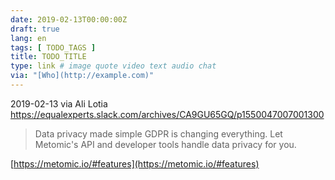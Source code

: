 ```yaml
---
date: 2019-02-13T00:00:00Z
draft: true
lang: en
tags: [ TODO_TAGS ]
title: TODO_TITLE
type: link # image quote video text audio chat
via: "[Who](http://example.com)"
---
```



2019-02-13 via Ali Lotia
https://equalexperts.slack.com/archives/CA9GU65GQ/p1550047007001300

> Data privacy made simple
> GDPR is changing everything. Let Metomic's API and developer tools handle data privacy for you.

[https://metomic.io/#features](https://metomic.io/#features)

